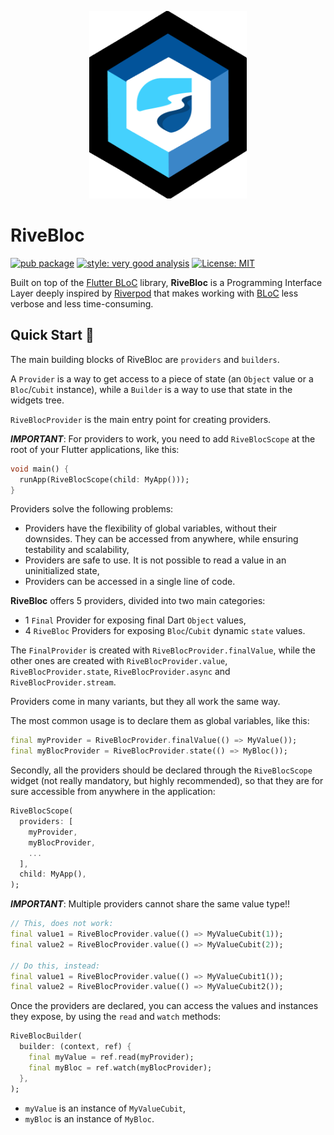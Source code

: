 <p align="center">
  <img src="https://github.com/jovazcode/rive_bloc/raw/main/screenshots/logo.png" height="300" alt="River Bloc">
</p>

# RiveBloc

<!-- [![build][build_badge]][build_link] -->
<!-- [![coverage][coverage_badge]][build_link] -->
[![pub package][pub_badge]][pub_link]
[![style: very good analysis][very_good_analysis_badge]][very_good_analysis_link]
[![License: MIT][license_badge]][license_link]

[build_link]: https://github.com/jovazcode/rive_bloc/actions/workflows/main.yaml
[pub_link]: https://pub.dev/packages/rive_bloc
[build_badge]: https://github.com/jovazcode/rive_bloc/actions/workflows/main.yaml/badge.svg
[coverage_badge]: https://github.com/jovazcode/rive_bloc/raw/main/coverage_badge.svg
[license_badge]: https://img.shields.io/badge/license-MIT-blue.svg
[license_link]: https://opensource.org/licenses/MIT
[pub_badge]: https://img.shields.io/pub/v/rive_bloc.svg
[very_good_analysis_badge]: https://img.shields.io/badge/style-very_good_analysis-B22C89.svg
[very_good_analysis_link]: https://pub.dev/packages/very_good_analysis

Built on top of the [Flutter BLoC](https://pub.dev/packages/flutter_bloc) library, **RiveBloc** is a Programming Interface Layer deeply inspired by [Riverpod](https://riverpod.dev/) that makes working with [BLoC](https://bloclibrary.dev/) less verbose and less time-consuming.

## Quick Start 🚀

The main building blocks of RiveBloc are `providers` and `builders`.

A `Provider` is a way to get access to a piece of state (an `Object` value or a `Bloc`/`Cubit` instance), while a `Builder` is a way to
use that state in the widgets tree.

`RiveBlocProvider` is the main entry point for creating providers.

***IMPORTANT***: For providers to work, you need to add `RiveBlocScope`
at the root of your Flutter applications, like this:
```dart
void main() {
  runApp(RiveBlocScope(child: MyApp()));
}
```

Providers solve the following problems:
- Providers have the flexibility of global variables, without their
downsides. They can be accessed from anywhere, while ensuring
testability and scalability,
- Providers are safe to use. It is not possible to read a value in
an uninitialized state,
- Providers can be accessed in a single line of code.

**RiveBloc** offers 5 providers, divided into two main categories:
- 1 `Final` Provider for exposing final Dart `Object` values,
- 4 `RiveBloc` Providers for exposing `Bloc`/`Cubit` dynamic `state` values.

The `FinalProvider` is created with `RiveBlocProvider.finalValue`, while the other ones are created with
`RiveBlocProvider.value`, `RiveBlocProvider.state`, `RiveBlocProvider.async` and `RiveBlocProvider.stream`.

Providers come in many variants, but they all work the same way.

The most common usage is to declare them as global variables, like this:
```dart
final myProvider = RiveBlocProvider.finalValue(() => MyValue());
final myBlocProvider = RiveBlocProvider.state(() => MyBloc());
```

Secondly, all the providers should be declared through the `RiveBlocScope`
widget (not really mandatory, but highly recommended), so that they are
for sure accessible from anywhere in the application:
```dart
RiveBlocScope(
  providers: [
    myProvider,
    myBlocProvider,
    ...
  ],
  child: MyApp(),
);
```

***IMPORTANT***: Multiple providers cannot share the same value type!!
```dart
// This, does not work:
final value1 = RiveBlocProvider.value(() => MyValueCubit(1));
final value2 = RiveBlocProvider.value(() => MyValueCubit(2));

// Do this, instead:
final value1 = RiveBlocProvider.value(() => MyValueCubit1());
final value2 = RiveBlocProvider.value(() => MyValueCubit2());
```

Once the providers are declared, you can access the values and instances
they expose, by using the `read` and `watch` methods:
```dart
RiveBlocBuilder(
  builder: (context, ref) {
    final myValue = ref.read(myProvider);
    final myBloc = ref.watch(myBlocProvider);
  },
);
```
 - `myValue` is an instance of `MyValueCubit`,
 - `myBloc` is an instance of `MyBloc`.

<!-- ---

## Continuous Integration 🤖

**RiveBloc** comes with a built-in [GitHub Actions workflow][github_actions_link] powered by [Very Good Workflows][very_good_workflows_link].

On each pull request and push, the CI `formats`, `lints`, and `tests` the code. This ensures the code remains consistent and behaves correctly as you add functionality or make changes.

The project uses [Very Good Analysis][very_good_analysis_link] for a strict set of analysis options used by **Very Good** team.

Code coverage is enforced using the [Very Good Workflows][very_good_coverage_link].

---

## Running Tests 🧪

For first time users, install the [very_good_cli][very_good_cli_link]:

```sh
dart pub global activate very_good_cli
```

To run all unit tests:

```sh
very_good test --coverage
```

To view the generated coverage report you can use [lcov](https://github.com/linux-test-project/lcov).

```sh
# Generate Coverage Report
genhtml coverage/lcov.info -o coverage/

# Open Coverage Report
open coverage/index.html
``` -->

[flutter_install_link]: https://docs.flutter.dev/get-started/install
[github_actions_link]: https://docs.github.com/en/actions/learn-github-actions
[license_badge]: https://img.shields.io/badge/license-MIT-blue.svg
[license_link]: https://opensource.org/licenses/MIT
[logo_black]: https://raw.githubusercontent.com/VGVentures/very_good_brand/main/styles/README/vgv_logo_black.png#gh-light-mode-only
[logo_white]: https://raw.githubusercontent.com/VGVentures/very_good_brand/main/styles/README/vgv_logo_white.png#gh-dark-mode-only
[mason_link]: https://github.com/felangel/mason
[very_good_analysis_badge]: https://img.shields.io/badge/style-very_good_analysis-B22C89.svg
[very_good_analysis_link]: https://pub.dev/packages/very_good_analysis
[very_good_cli_link]: https://pub.dev/packages/very_good_cli
[very_good_coverage_link]: https://github.com/marketplace/actions/very-good-coverage
[very_good_ventures_link]: https://verygood.ventures
[very_good_ventures_link_light]: https://verygood.ventures#gh-light-mode-only
[very_good_ventures_link_dark]: https://verygood.ventures#gh-dark-mode-only
[very_good_workflows_link]: https://github.com/VeryGoodOpenSource/very_good_workflows
